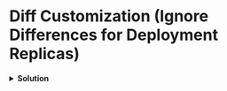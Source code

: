 # Diff Customization (Ignore Differences for Deployment Replicas)

<details>
<summary><b>Solution</b></summary>
<p>
## 1. Create an Argo CD Application Declaratively Using YAML with the Following Specifications

```yaml
apiVersion: argoproj.io/v1alpha1
kind: Application
metadata: 
  name: diffing-customization-demo
  namespace: argocd
spec: 
  destination:
    namespace: diffing-customization-demo
    server: "https://kubernetes.default.svc"
  project: default
  source: 
    path: guestbook-with-sub-directories
    repoURL: "https://github.com/spy86/argocd-example-apps.git"
    targetRevision: master
    directory:
      recurse: true
  syncPolicy:
    automated: {}
    syncOptions:
      - CreateNamespace=true
  ignoreDifferences:
    - group: apps
      kind: Deployment
      jsonPointers:
        - /spec/replicas
```

## 2. Apply this Manifest with kubectl

```bash
kubectl apply -f app.yaml -n argocd
```

## 3. Verify App

```bash
kubectl get application -n argocd
```

## 4. Verify that Resources are Created in diffing-customization-demo Namespace

```bash
kubectl get all -n diffing-customization-demo
```

## 5. Scale the Deployment into 3 Replicas Using kubectl

```bash
kubectl scale deployment/guestbook-ui -n diffing-customization-demo --replicas=3
```

## 6. Retrieve the admin password for ArgoCD WebUI

```bash
kubectl port-forward svc/argocd-server -n argocd 8080:443
kubectl -n argocd get secret argocd-initial-admin-secret -o jsonpath="{.data.password}" | base64 -d; echo
```

## 7. Refresh the Application in Argo CD

</p>
</details>
